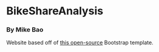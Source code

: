 # BikeShareAnalysis
### By Mike Bao

Website based off of [this open-source](https://startbootstrap.com/template-overviews/sb-admin-2/) Bootstrap template.
